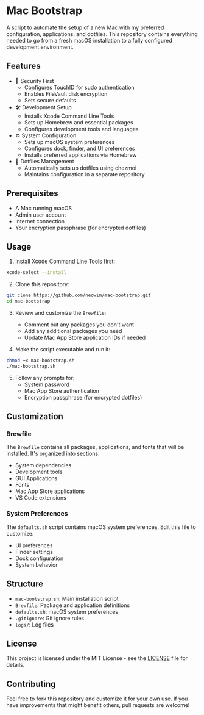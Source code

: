 # Mac Bootstrap

A script to automate the setup of a new Mac with my preferred configuration, applications, and dotfiles. This repository contains everything needed to go from a fresh macOS installation to a fully configured development environment.

## Features

- 🔐 Security First
  - Configures TouchID for sudo authentication
  - Enables FileVault disk encryption
  - Sets secure defaults
- 🛠 Development Setup
  - Installs Xcode Command Line Tools
  - Sets up Homebrew and essential packages
  - Configures development tools and languages
- ⚙️ System Configuration
  - Sets up macOS system preferences
  - Configures dock, finder, and UI preferences
  - Installs preferred applications via Homebrew
- 📁 Dotfiles Management
  - Automatically sets up dotfiles using chezmoi
  - Maintains configuration in a separate repository

## Prerequisites

- A Mac running macOS
- Admin user account
- Internet connection
- Your encryption passphrase (for encrypted dotfiles)

## Usage

1. Install Xcode Command Line Tools first:
```bash
xcode-select --install
```

2. Clone this repository:
```bash
git clone https://github.com/neowim/mac-bootstrap.git
cd mac-bootstrap
```

3. Review and customize the `Brewfile`:
   - Comment out any packages you don't want
   - Add any additional packages you need
   - Update Mac App Store application IDs if needed

4. Make the script executable and run it:
```bash
chmod +x mac-bootstrap.sh
./mac-bootstrap.sh
```

5. Follow any prompts for:
   - System password
   - Mac App Store authentication
   - Encryption passphrase (for encrypted dotfiles)

## Customization

### Brewfile
The `Brewfile` contains all packages, applications, and fonts that will be installed. It's organized into sections:
- System dependencies
- Development tools
- GUI Applications
- Fonts
- Mac App Store applications
- VS Code extensions

### System Preferences

The `defaults.sh` script contains macOS system preferences. Edit this file to customize:

- UI preferences
- Finder settings
- Dock configuration
- System behavior

## Structure

- `mac-bootstrap.sh`: Main installation script
- `Brewfile`: Package and application definitions
- `defaults.sh`: macOS system preferences
- `.gitignore`: Git ignore rules
- `logs/`: Log files

## License

This project is licensed under the MIT License - see the [LICENSE](LICENSE) file for details.

## Contributing

Feel free to fork this repository and customize it for your own use. If you have improvements that might benefit others, pull requests are welcome!
